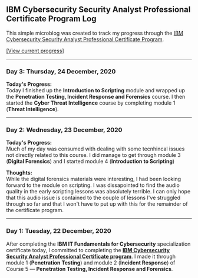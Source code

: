 ## IBM Cybersecurity Security Analyst Professional Certificate Program Log  
This simple microblog was created to track my progress through the [IBM Cybersecurity Security Analyst Professional Certificate Program](https://www.ibm.com/training/badge/a471481b-3152-4e09-b43f-ab1d8bf31620). 

[[View current progress]](cybersecurity-security-analyst-professional-certificate-program-progress.md) 

<!--
### Day 6: Tuesday, 22 December, 2020
**Today's Progress:**  
Today I finished the **Introduction to Databases** and the **Deep Dive. Injection Vulnerability** modules of the **Network Security & Database Vulnerabilities** course, completing all of the material for the **IBM IT Fundamentals for Cybersecurity** specialization certficate.

**Thoughts:**  
6 days ago I signed up for Coursera's 7-day free trial on the  **IBM IT Fundamentals for Cybersecurity** specialization. Today I finished that specialization, earned my certificate, and my free trial was automatically cancelled. A week ago cybersecurity was and always had been a passing interest of mine, but nothing which I had devoted the time and energy into learning like I have in the last few days. These past 6 days have given me a foundation in the basics of cybersecurity from which to grow upon. I still have ***a lot*** to learn, and I'm looking forward to the process of learning it.

Now that I have completed this certificate, I am moving on to work toward the [**IBM Cybersecurity Security Analyst Professional Certificate program**](https://www.ibm.com/training/badge/a471481b-3152-4e09-b43f-ab1d8bf31620). I have created a microblog similar to this on to track my progress [here](cybersecurity-security-analyst-professional-certificate-program.md).
-->
<!--
---
### Day 5: Monday, 21 December, 2020
**Today's Progress:**  
Today I finished the **TCP/IP Framework** and **Basics of IP Addresses and the OSI Model** modules of the **Network Security & Database Vulnerabilities** course.
-->
<!--
---
### Day 4: Sunday, 20 December, 2020
**Today's Progress:**  
Today I finished the final 2 modules of the **Cybersecurity Compliance Framework & System Administration** — **Server and User Administration** and **Cryptography and Compliance Pitfalls**.
-->

---
### Day 3: Thursday, 24 December, 2020
**Today's Progress:**  
Today I finished up the **Introduction to Scripting** module and wrapped up the **Penetration Testing, Incident Response and Forensics** course. I then started the **Cyber Threat Intelligence** course by completing module 1 (**Threat Intelligence**).

---
### Day 2: Wednesday, 23 December, 2020
**Today's Progress:**  
Much of my day was consumed with dealing with some tecnhincal issues not directly related to this course. I did manage to get through module 3 (**Digital Forensics**) and I started module 4 (**Introduction to Scripting**)

**Thoughts:**  
While the digital forensics materials were interesting, I had been looking forward to the module on scripting. I was dissapointed to find the audio quality in the early scripting lessons was absolutely terrible. I can only hope that this audio issue is contained to the couple of lessons I've struggled through so far and that I won't have to put up with this for the remainder of the certificate program.

---
### Day 1: Tuesday, 22 December, 2020
After completing the **IBM IT Fundamentals for Cybersecurity** specialization certificate today, I committed to completing the [**IBM Cybersecurity Security Analyst Professional Certificate program**](https://www.ibm.com/training/badge/a471481b-3152-4e09-b43f-ab1d8bf31620). I made it through module 1 (**Penetration Testing**) and module 2 (**Incident Response**) of Course 5 — **Penetration Testing, Incident Response and Forensics**.

